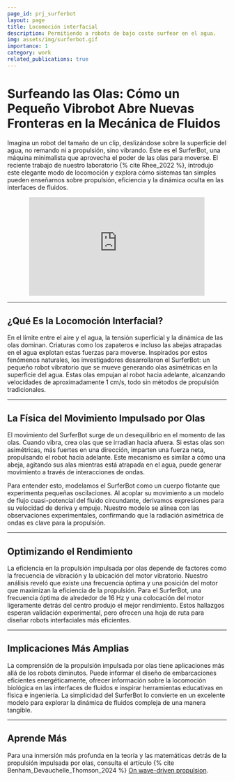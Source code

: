 ```yaml
---
page_id: prj_surferbot
layout: page
title: Locomoción interfacial
description: Permitiendo a robots de bajo costo surfear en el agua.
img: assets/img/surferbot.gif
importance: 1
category: work
related_publications: true
---
```


# Surfeando las Olas: Cómo un Pequeño Vibrobot Abre Nuevas Fronteras en la Mecánica de Fluidos

Imagina un robot del tamaño de un clip, deslizándose sobre la superficie del agua, no remando ni a propulsión, sino vibrando. Este es el SurferBot, una máquina minimalista que aprovecha el poder de las olas para moverse. El reciente trabajo de nuestro laboratorio {% cite Rhee_2022 %}, introdujo este elegante modo de locomoción y explora cómo sistemas tan simples pueden enseñarnos sobre propulsión, eficiencia y la dinámica oculta en las interfaces de fluidos.

<div style="width: 100%; display: flex; justify-content: center;">
  <div style="position: relative; width: 80%; padding-bottom: 45%; height: 0; overflow: hidden;">
    <iframe 
      src="https://www.youtube.com/embed/PQF6yGAs-TA?autoplay=1&mute=1&si=0qH_j8Lccw4ljD_3" 
      title="Reproductor de video de YouTube"
      style="position: absolute; top: 0; left: 0; width: 100%; height: 100%;"
      frameborder="0" 
      allow="accelerometer; autoplay; clipboard-write; encrypted-media; gyroscope; picture-in-picture; web-share"
      referrerpolicy="strict-origin-when-cross-origin" 
      allowfullscreen>
    </iframe>
  </div>
</div>

---

## ¿Qué Es la Locomoción Interfacial?

En el límite entre el aire y el agua, la tensión superficial y la dinámica de las olas dominan. Criaturas como los zapateros e incluso las abejas atrapadas en el agua explotan estas fuerzas para moverse. Inspirados por estos fenómenos naturales, los investigadores desarrollaron el SurferBot: un pequeño robot vibratorio que se mueve generando olas asimétricas en la superficie del agua. Estas olas empujan al robot hacia adelante, alcanzando velocidades de aproximadamente 1 cm/s, todo sin métodos de propulsión tradicionales.

---

## La Física del Movimiento Impulsado por Olas

El movimiento del SurferBot surge de un desequilibrio en el momento de las olas. Cuando vibra, crea olas que se irradian hacia afuera. Si estas olas son asimétricas, más fuertes en una dirección, imparten una fuerza neta, propulsando el robot hacia adelante. Este mecanismo es similar a cómo una abeja, agitando sus alas mientras está atrapada en el agua, puede generar movimiento a través de interacciones de ondas.

Para entender esto, modelamos el SurferBot como un cuerpo flotante que experimenta pequeñas oscilaciones. Al acoplar su movimiento a un modelo de flujo cuasi-potencial del fluido circundante, derivamos expresiones para su velocidad de deriva y empuje. Nuestro modelo se alinea con las observaciones experimentales, confirmando que la radiación asimétrica de ondas es clave para la propulsión.

---

## Optimizando el Rendimiento

La eficiencia en la propulsión impulsada por olas depende de factores como la frecuencia de vibración y la ubicación del motor vibratorio. Nuestro análisis reveló que existe una frecuencia óptima y una posición del motor que maximizan la eficiencia de la propulsión. Para el SurferBot, una frecuencia óptima de alrededor de 16 Hz y una colocación del motor ligeramente detrás del centro produjo el mejor rendimiento. Estos hallazgos esperan validación experimental, pero ofrecen una hoja de ruta para diseñar robots interfaciales más eficientes.

---

## Implicaciones Más Amplias

La comprensión de la propulsión impulsada por olas tiene aplicaciones más allá de los robots diminutos. Puede informar el diseño de embarcaciones eficientes energéticamente, ofrecer información sobre la locomoción biológica en las interfaces de fluidos e inspirar herramientas educativas en física e ingeniería. La simplicidad del SurferBot lo convierte en un excelente modelo para explorar la dinámica de fluidos compleja de una manera tangible.

---

## Aprende Más

Para una inmersión más profunda en la teoría y las matemáticas detrás de la propulsión impulsada por olas, consulta el artículo {% cite Benham_Devauchelle_Thomson_2024 %} [On wave-driven propulsion](https://www.cambridge.org/core/journals/journal-of-fluid-mechanics/article/on-wavedriven-propulsion/4A97169309E4F72418EFFFB7C843E7FD).
